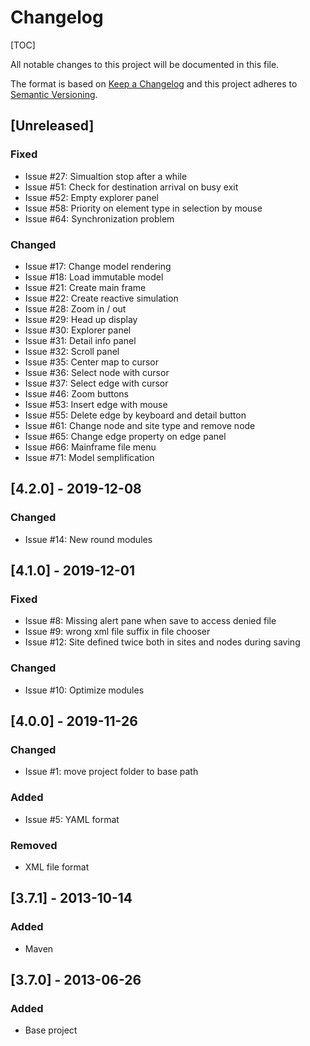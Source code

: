 # Changelog

[TOC]

All notable changes to this project will be documented in this file.

The format is based on [Keep a Changelog](http://keepachangelog.com/en/1.0.0/)
and this project adheres to [Semantic Versioning](http://semver.org/spec/v2.0.0.html).

## [Unreleased]

### Fixed

- Issue #27: Simualtion stop after a while
- Issue #51: Check for destination arrival on busy exit
- Issue #52: Empty explorer panel
- Issue #58: Priority on element type in selection by mouse
- Issue #64: Synchronization problem

### Changed

- Issue #17: Change model rendering
- Issue #18: Load immutable model
- Issue #21: Create main frame
- Issue #22: Create reactive simulation
- Issue #28: Zoom in / out
- Issue #29: Head up display
- Issue #30: Explorer panel
- Issue #31: Detail info panel
- Issue #32: Scroll panel
- Issue #35: Center map to cursor
- Issue #36: Select node with cursor
- Issue #37: Select edge with cursor
- Issue #46: Zoom buttons
- Issue #53: Insert edge with mouse
- Issue #55: Delete edge by keyboard and detail button
- Issue #61: Change node and site type and remove node
- Issue #65: Change edge property on edge panel
- Issue #66: Mainframe file menu
- Issue #71: Model semplification

## [4.2.0] - 2019-12-08

### Changed

- Issue #14: New round modules

## [4.1.0] - 2019-12-01

### Fixed

- Issue #8: Missing alert pane when save to access denied file
- Issue #9: wrong xml file suffix in file chooser
- Issue #12: Site defined twice both in sites and nodes during saving

### Changed

- Issue #10: Optimize modules

## [4.0.0] - 2019-11-26

### Changed

- Issue #1: move project folder to base path

### Added

- Issue #5: YAML format

### Removed

- XML file format

## [3.7.1] - 2013-10-14

### Added

- Maven

## [3.7.0] - 2013-06-26

### Added

- Base project

